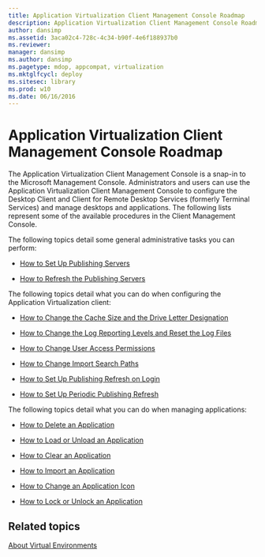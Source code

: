 ```yaml
---
title: Application Virtualization Client Management Console Roadmap
description: Application Virtualization Client Management Console Roadmap
author: dansimp
ms.assetid: 3aca02c4-728c-4c34-b90f-4e6f188937b0
ms.reviewer: 
manager: dansimp
ms.author: dansimp
ms.pagetype: mdop, appcompat, virtualization
ms.mktglfcycl: deploy
ms.sitesec: library
ms.prod: w10
ms.date: 06/16/2016
---
```



# Application Virtualization Client Management Console Roadmap


The Application Virtualization Client Management Console is a snap-in to the Microsoft Management Console. Administrators and users can use the Application Virtualization Client Management Console to configure the Desktop Client and Client for Remote Desktop Services (formerly Terminal Services) and manage desktops and applications. The following lists represent some of the available procedures in the Client Management Console.

The following topics detail some general administrative tasks you can perform:

-   [How to Set Up Publishing Servers](how-to-set-up-publishing-servers.md)

-   [How to Refresh the Publishing Servers](how-to-refresh-the-publishing-servers.md)

The following topics detail what you can do when configuring the Application Virtualization client:

-   [How to Change the Cache Size and the Drive Letter Designation](how-to-change-the-cache-size-and-the-drive-letter-designation.md)

-   [How to Change the Log Reporting Levels and Reset the Log Files](how-to-change-the-log-reporting-levels-and-reset-the-log-files.md)

-   [How to Change User Access Permissions](how-to-change-user-access-permissions.md)

-   [How to Change Import Search Paths](how-to-change-import-search-paths.md)

-   [How to Set Up Publishing Refresh on Login](how-to-set-up-publishing-refresh-on-login.md)

-   [How to Set Up Periodic Publishing Refresh](how-to-set-up-periodic-publishing-refresh.md)

The following topics detail what you can do when managing applications:

-   [How to Delete an Application](how-to-delete-an-application.md)

-   [How to Load or Unload an Application](how-to-load-or-unload-an-application.md)

-   [How to Clear an Application](how-to-clear-an-application.md)

-   [How to Import an Application](how-to-import-an-application.md)

-   [How to Change an Application Icon](how-to-change-an-application-icon.md)

-   [How to Lock or Unlock an Application](how-to-lock-or-unlock-an-application.md)

## Related topics


[About Virtual Environments](about-virtual-environments.md)

 

 





